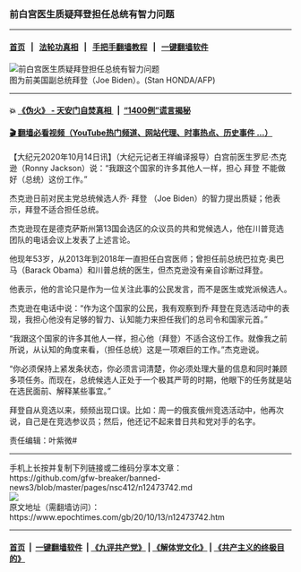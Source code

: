 ### 前白宫医生质疑拜登担任总统有智力问题
------------------------

#### [首页](https://github.com/gfw-breaker/banned-news3/blob/master/README.md) &nbsp;&nbsp;|&nbsp;&nbsp; [法轮功真相](https://github.com/begood0513/basic/blob/master/README.md)  &nbsp;&nbsp;|&nbsp;&nbsp; [手把手翻墙教程](https://github.com/gfw-breaker/guides/wiki)  &nbsp;&nbsp;|&nbsp;&nbsp; [一键翻墙软件](https://github.com/gfw-breaker/nogfw/blob/master/README.md)  



<div><img alt="前白宫医生质疑拜登担任总统有智力问题" class="attachment-djy_600_400 size-djy_600_400 wp-post-image" src="https://i.epochtimes.com/assets/uploads/2012/09/1209070956081528-600x400.jpg"/>
<div class="caption">
 图为前美国副总统拜登（Joe Biden）。(Stan HONDA/AFP)
</div></div><hr/>

#### 💥 [《伪火》 - 天安门自焚真相 ](http://158.247.195.190:10000/videos/blog/weihuo.html)&nbsp; |&nbsp; [“1400例”谎言揭秘  ](http://158.247.195.190:10000/videos/blog/jiexi1400.html)

#### [ 🎬  翻墙必看视频（YouTube热门频道、网站代理、时事热点、历史事件 ...）](https://github.com/gfw-breaker/links/blob/master/banned.md)

<div><p>
 【大纪元2020年10月14日讯】（大纪元记者王祥编译报导）白宫前医生罗尼·杰克逊（Ronny Jackson）说：“我跟这个国家的许多其他人一样，担心
 <ok href="https://www.epochtimes.com/gb/tag/%E6%8B%9C%E7%99%BB.html">
  拜登
 </ok>
 不能做好（总统）这份工作。”
</p>
<p>
 杰克逊日前对民主党总统候选人乔·
 <ok href="https://www.epochtimes.com/gb/tag/%E6%8B%9C%E7%99%BB.html">
  拜登
 </ok>
 （Joe Biden）的智力提出质疑；他表示，拜登不适合担任总统。
</p>
<p>
 杰克逊现在是德克萨斯州第13国会选区的众议员的共和党候选人，他在川普竞选团队的电话会议上发表了上述言论。
</p>
<p>
 他现年53岁，从2013年到2018年一直担任白宫医师；曾担任前总统巴拉克·奥巴马（Barack Obama）和川普总统的医生，但杰克逊没有亲自诊断过拜登。
</p>
<p>
 他表示，他的言论只是作为一位关注此事的公民发言，而不是医生或党派候选人。
</p>
<p>
 杰克逊在电话中说：“作为这个国家的公民，我有观察到乔·拜登在竞选活动中的表现，我担心他没有足够的智力、认知能力来担任我们的总司令和国家元首。”
</p>
<p>
 “我跟这个国家的许多其他人一样，担心他（拜登）不适合这份工作。就像我之前所说，从认知的角度来看，（担任总统）这是一项艰巨的工作。”杰克逊说。
</p>
<p>
 “你必须保持上紧发条状态，你必须言词清楚，你必须处理大量的信息和同时兼顾多项任务。而现在，总统候选人正处于一个极其严苛的时期，他眼下的任务就是站在选民面前、解释某些事宜。”
</p>
<p>
 拜登自从竞选以来，频频出现口误。比如：周一的俄亥俄州竞选活动中，他再次说，自己是在竞选参议员；然后，他还记不起来昔日共和党对手的名字。
</p>
<p>
 责任编辑：叶紫微#
</p>
</div>
<hr/>
手机上长按并复制下列链接或二维码分享本文章：<br/>
https://github.com/gfw-breaker/banned-news3/blob/master/pages/nsc412/n12473742.md <br/>
<a href='https://github.com/gfw-breaker/banned-news3/blob/master/pages/nsc412/n12473742.md'><img src='https://github.com/gfw-breaker/banned-news3/blob/master/pages/nsc412/n12473742.md.png'/></a> <br/>
原文地址（需翻墙访问）：https://www.epochtimes.com/gb/20/10/13/n12473742.htm


------------------------
#### [首页](https://github.com/gfw-breaker/banned-news3/blob/master/README.md) &nbsp;|&nbsp; [一键翻墙软件](https://github.com/gfw-breaker/nogfw/blob/master/README.md) &nbsp;| [《九评共产党》](https://github.com/gfw-breaker/9ping.md/blob/master/README.md#九评之一评共产党是什么) | [《解体党文化》](https://github.com/gfw-breaker/jtdwh.md/blob/master/README.md) | [《共产主义的终极目的》](https://github.com/gfw-breaker/gczydzjmd.md/blob/master/README.md)


<img src='http://gfw-breaker.win/banned-news3/pages/nsc412/n12473742.md' width='0px' height='0px'/>